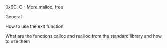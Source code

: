 0x0C. C - More malloc, free

General

How to use the exit function

What are the functions calloc and realloc from the standard library and how to use them
